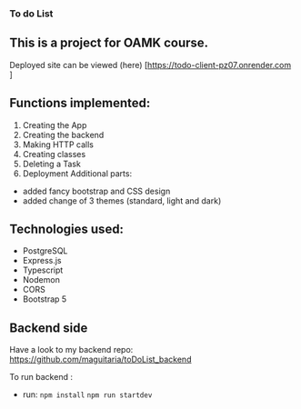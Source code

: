 ### To do List

## This is a project for OAMK course.

Deployed site can be viewed (here) [https://todo-client-pz07.onrender.com ]

## Functions implemented:

1.  Creating the App
2.  Creating the backend
3.  Making HTTP calls
4.  Creating classes
5.  Deleting a Task
6.  Deployment
    Additional parts:

- added fancy bootstrap and CSS design
- added change of 3 themes (standard, light and dark)

## Technologies used:

- PostgreSQL
- Express.js
- Typescript
- Nodemon
- CORS
- Bootstrap 5

## Backend side

Have a look to my backend repo:
https://github.com/maguitaria/toDoList_backend

To run backend :

- run:
  `npm install`
  `npm run startdev`
